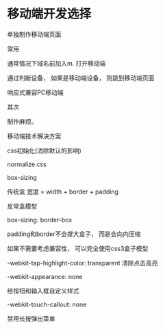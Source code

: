 # 移动端开发选择

单独制作移动端页面

常用

通常情况下域名前加入m. 打开移动端

通过判断设备， 如果是移动端设备， 则跳到移动端页面



响应式兼容PC移动端

其次

制作麻烦。





移动端技术解决方案



css初始化(消除默认的影响)

normalize.css 



box-sizing

传统盒 宽度 = width + border + padding

反常盒模型

box-sizing: border-box

padding和border不会撑大盒子， 而是会向内压缩



如果不需要考虑兼容性， 可以完全使用css3盒子模型



-webkit-tap-highlight-color: transparent 清除点击高亮



-webkit-appearance: none

给按钮和输入框自定义样式



-webkit-touch-callout: none 

禁用长按弹出菜单


